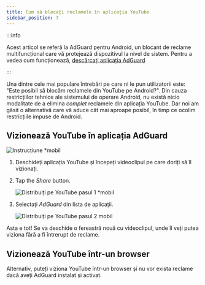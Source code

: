 ```yaml
---
title: Cum să blocați reclamele în aplicația YouTube
sidebar_position: 7
---
```


:::info

Acest articol se referă la AdGuard pentru Android, un blocant de reclame multifuncțional care vă protejează dispozitivul la nivel de sistem. Pentru a vedea cum funcționează, [descărcați aplicația AdGuard](https://agrd.io/download-kb-adblock)

:::

Una dintre cele mai populare întrebări pe care ni le pun utilizatorii este: "Este posibil să blocăm reclamele din YouTube pe Android?". Din cauza restricțiilor tehnice ale sistemului de operare Android, nu există nicio modalitate de a elimina *complet* reclamele din aplicația YouTube. Dar noi am găsit o alternativă care vă aduce cât mai aproape posibil, în timp ce ocolim restricțiile impuse de Android.

## Vizionează YouTube în aplicația AdGuard

![Instrucțiune *mobil](https://cdn.adtidy.org/public/Adguard/Blog/Android/3-6/share.gif)

1. Deschideți aplicația YouTube și începeți videoclipul pe care doriți să îl vizionați.

1. Tap the *Share* button.

    ![Distribuiți pe YouTube pasul 1 *mobil](https://cdn.adtidy.org/content/kb/ad_blocker/android/youtube/android-youtube-share-step1.png)

1. Selectați *AdGuard* din lista de aplicații.

    ![Distribuiți pe YouTube pasul 2 mobil](https://cdn.adtidy.org/content/kb/ad_blocker/android/youtube/android-youtube-share-step2.png)

Asta e tot! Se va deschide o fereastră nouă cu videoclipul, unde îl veți putea viziona fără a fi întrerupt de reclame.

## Vizionează YouTube într-un browser

Alternativ, puteți viziona YouTube într-un browser și nu vor exista reclame dacă aveți AdGuard instalat și activat.
